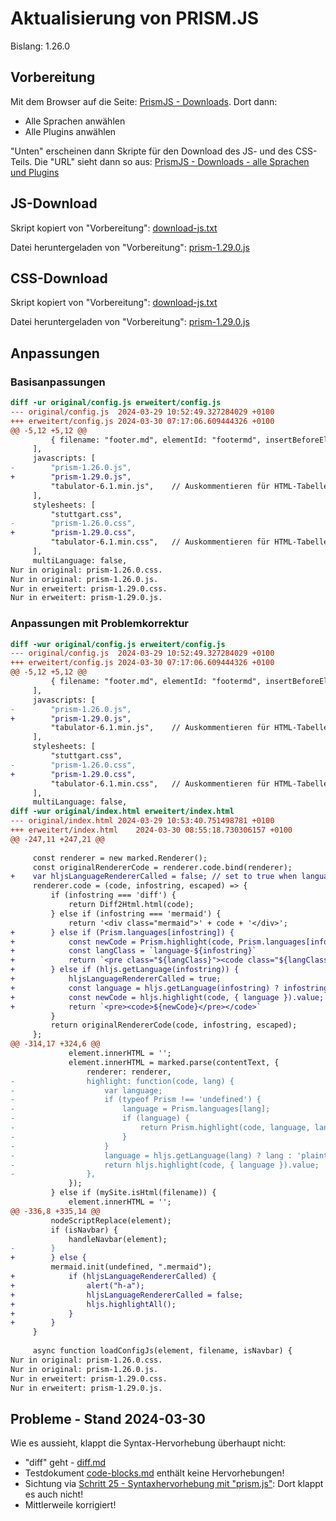Aktualisierung von PRISM.JS
===========================

Bislang: 1.26.0

Vorbereitung
------------

Mit dem Browser auf die Seite: [PrismJS - Downloads](https://prismjs.com/download.html).
Dort dann:

- Alle Sprachen anwählen
- Alle Plugins anwählen

"Unten" erscheinen dann Skripte für den Download des JS- und des CSS-Teils.
Die "URL" sieht dann so aus: [PrismJS - Downloads - alle Sprachen und Plugins](https://prismjs.com/download.html#themes=prism&languages=markup+css+clike+javascript+abap+abnf+actionscript+ada+agda+al+antlr4+apacheconf+apex+apl+applescript+aql+arduino+arff+armasm+arturo+asciidoc+aspnet+asm6502+asmatmel+autohotkey+autoit+avisynth+avro-idl+awk+bash+basic+batch+bbcode+bbj+bicep+birb+bison+bnf+bqn+brainfuck+brightscript+bro+bsl+c+csharp+cpp+cfscript+chaiscript+cil+cilkc+cilkcpp+clojure+cmake+cobol+coffeescript+concurnas+csp+cooklang+coq+crystal+css-extras+csv+cue+cypher+d+dart+dataweave+dax+dhall+diff+django+dns-zone-file+docker+dot+ebnf+editorconfig+eiffel+ejs+elixir+elm+etlua+erb+erlang+excel-formula+fsharp+factor+false+firestore-security-rules+flow+fortran+ftl+gml+gap+gcode+gdscript+gedcom+gettext+gherkin+git+glsl+gn+linker-script+go+go-module+gradle+graphql+groovy+haml+handlebars+haskell+haxe+hcl+hlsl+hoon+http+hpkp+hsts+ichigojam+icon+icu-message-format+idris+ignore+inform7+ini+io+j+java+javadoc+javadoclike+javastacktrace+jexl+jolie+jq+jsdoc+js-extras+json+json5+jsonp+jsstacktrace+js-templates+julia+keepalived+keyman+kotlin+kumir+kusto+latex+latte+less+lilypond+liquid+lisp+livescript+llvm+log+lolcode+lua+magma+makefile+markdown+markup-templating+mata+matlab+maxscript+mel+mermaid+metafont+mizar+mongodb+monkey+moonscript+n1ql+n4js+nand2tetris-hdl+naniscript+nasm+neon+nevod+nginx+nim+nix+nsis+objectivec+ocaml+odin+opencl+openqasm+oz+parigp+parser+pascal+pascaligo+psl+pcaxis+peoplecode+perl+php+phpdoc+php-extras+plant-uml+plsql+powerquery+powershell+processing+prolog+promql+properties+protobuf+pug+puppet+pure+purebasic+purescript+python+qsharp+q+qml+qore+r+racket+cshtml+jsx+tsx+reason+regex+rego+renpy+rescript+rest+rip+roboconf+robotframework+ruby+rust+sas+sass+scss+scala+scheme+shell-session+smali+smalltalk+smarty+sml+solidity+solution-file+soy+sparql+splunk-spl+sqf+sql+squirrel+stan+stata+iecst+stylus+supercollider+swift+systemd+t4-templating+t4-cs+t4-vb+tap+tcl+tt2+textile+toml+tremor+turtle+twig+typescript+typoscript+unrealscript+uorazor+uri+v+vala+vbnet+velocity+verilog+vhdl+vim+visual-basic+warpscript+wasm+web-idl+wgsl+wiki+wolfram+wren+xeora+xml-doc+xojo+xquery+yaml+yang+zig&plugins=line-highlight+line-numbers+show-invisibles+autolinker+wpd+custom-class+file-highlight+show-language+jsonp-highlight+highlight-keywords+remove-initial-line-feed+inline-color+previewers+autoloader+keep-markup+command-line+unescaped-markup+normalize-whitespace+data-uri-highlight+toolbar+copy-to-clipboard+download-button+match-braces+diff-highlight+filter-highlight-all+treeview)

JS-Download
-----------

Skript kopiert von "Vorbereitung": [download-js.txt](download-js.txt)

Datei heruntergeladen von "Vorbereitung": [prism-1.29.0.js](prism-1.29.0.js)

CSS-Download
------------

Skript kopiert von "Vorbereitung": [download-js.txt](download-css.txt)

Datei heruntergeladen von "Vorbereitung": [prism-1.29.0.js](prism-1.29.0.css)

Anpassungen
-----------

### Basisanpassungen

``` diff
diff -ur original/config.js erweitert/config.js
--- original/config.js	2024-03-29 10:52:49.327284029 +0100
+++ erweitert/config.js	2024-03-30 07:17:06.609444326 +0100
@@ -5,12 +5,12 @@
         { filename: "footer.md", elementId: "footermd", insertBeforeElementId: "bottomid", isNavbar: true },
     ],
     javascripts: [
-        "prism-1.26.0.js",
+        "prism-1.29.0.js",
         "tabulator-6.1.min.js",    // Auskommentieren für HTML-Tabellen
     ],
     stylesheets: [
         "stuttgart.css",
-        "prism-1.26.0.css",
+        "prism-1.29.0.css",
         "tabulator-6.1.min.css",   // Auskommentieren für HTML-Tabellen
     ],
     multiLanguage: false,
Nur in original: prism-1.26.0.css.
Nur in original: prism-1.26.0.js.
Nur in erweitert: prism-1.29.0.css.
Nur in erweitert: prism-1.29.0.js.
```

### Anpassungen mit Problemkorrektur

```diff
diff -wur original/config.js erweitert/config.js
--- original/config.js	2024-03-29 10:52:49.327284029 +0100
+++ erweitert/config.js	2024-03-30 07:17:06.609444326 +0100
@@ -5,12 +5,12 @@
         { filename: "footer.md", elementId: "footermd", insertBeforeElementId: "bottomid", isNavbar: true },
     ],
     javascripts: [
-        "prism-1.26.0.js",
+        "prism-1.29.0.js",
         "tabulator-6.1.min.js",    // Auskommentieren für HTML-Tabellen
     ],
     stylesheets: [
         "stuttgart.css",
-        "prism-1.26.0.css",
+        "prism-1.29.0.css",
         "tabulator-6.1.min.css",   // Auskommentieren für HTML-Tabellen
     ],
     multiLanguage: false,
diff -wur original/index.html erweitert/index.html
--- original/index.html	2024-03-29 10:53:40.751498781 +0100
+++ erweitert/index.html	2024-03-30 08:55:18.730306157 +0100
@@ -247,11 +247,21 @@
 
     const renderer = new marked.Renderer();
     const originalRendererCode = renderer.code.bind(renderer);
+    var hljsLanguageRendererCalled = false; // set to true when language rendering via highlight.js is detected
     renderer.code = (code, infostring, escaped) => {
         if (infostring === 'diff') {
             return Diff2Html.html(code);
         } else if (infostring === 'mermaid') {
             return '<div class="mermaid">' + code + '</div>';
+        } else if (Prism.languages[infostring]) {
+            const newCode = Prism.highlight(code, Prism.languages[infostring]);
+            const langClass = `language-${infostring}`
+            return `<pre class="${langClass}"><code class="${langClass}">${newCode}</code></pre>`
+        } else if (hljs.getLanguage(infostring)) {
+            hljsLanguageRendererCalled = true;
+            const language = hljs.getLanguage(infostring) ? infostring : 'plaintext';
+            const newCode = hljs.highlight(code, { language }).value;
+            return `<pre><code>${newCode}</pre></code>`
         }
         return originalRendererCode(code, infostring, escaped);
     };
@@ -314,17 +324,6 @@
             element.innerHTML = '';
             element.innerHTML = marked.parse(contentText, {
                 renderer: renderer,
-                highlight: function(code, lang) {
-                    var language;
-                    if (typeof Prism !== 'undefined') {
-                        language = Prism.languages[lang];
-                        if (language) {
-                            return Prism.highlight(code, language, lang);
-                        }
-                    }
-                    language = hljs.getLanguage(lang) ? lang : 'plaintext';
-                    return hljs.highlight(code, { language }).value;
-                },
             });
         } else if (mySite.isHtml(filename)) {
             element.innerHTML = '';
@@ -336,8 +335,14 @@
         nodeScriptReplace(element);
         if (isNavbar) {
             handleNavbar(element);
-        }
+        } else {
         mermaid.init(undefined, ".mermaid");
+            if (hljsLanguageRendererCalled) {
+                alert("h-a");
+                hljsLanguageRendererCalled = false;
+                hljs.highlightAll();
+            }
+        }
     }
 
     async function loadConfigJs(element, filename, isNavbar) {
Nur in original: prism-1.26.0.css.
Nur in original: prism-1.26.0.js.
Nur in erweitert: prism-1.29.0.css.
Nur in erweitert: prism-1.29.0.js.
```

Probleme - Stand 2024-03-30
--------

Wie es aussieht, klappt die Syntax-Hervorhebung überhaupt nicht:

- "diff" geht - [diff.md](diff.md)
- Testdokument [code-blocks.md](code-blocks.md) enthält keine Hervorhebungen!
- Sichtung via [Schritt 25 - Syntaxhervorhebung mit "prism.js"](../step-25_prismjs/README.md): Dort klappt es auch nicht!
- Mittlerweile korrigiert!
